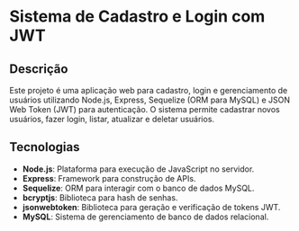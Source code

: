 # Sistema de Cadastro e Login com JWT

## Descrição

Este projeto é uma aplicação web para cadastro, login e gerenciamento de usuários utilizando Node.js, Express, Sequelize (ORM para MySQL) e JSON Web Token (JWT) para autenticação. O sistema permite cadastrar novos usuários, fazer login, listar, atualizar e deletar usuários.

## Tecnologias

- **Node.js**: Plataforma para execução de JavaScript no servidor.
- **Express**: Framework para construção de APIs.
- **Sequelize**: ORM para interagir com o banco de dados MySQL.
- **bcryptjs**: Biblioteca para hash de senhas.
- **jsonwebtoken**: Biblioteca para geração e verificação de tokens JWT.
- **MySQL**: Sistema de gerenciamento de banco de dados relacional.
